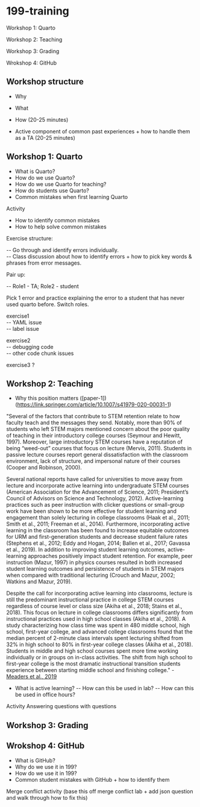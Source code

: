 # 199-training

Workshop 1: Quarto 

Workshop 2: Teaching  

Workshop 3: Grading 

Wrokshop 4: GitHub

## Workshop structure 

- Why
- What
- How (20-25 minutes)
  
- Active component of common past experiences + how to handle them as a TA (20-25 minutes)


## Workshop 1: Quarto 

- What is Quarto?
- How do we use Quarto?
- How do we use Quarto for teaching?
- How do students use Quarto?
- Common mistakes when first learning Quarto

Activity 
- How to identify common mistakes
- How to help solve common mistakes

Exercise structure: 

-- Go through and identify errors individually. \
-- Class discussion about how to identify errors + how to pick key words & phrases from error messages. 

Pair up: 

-- Role1 - TA; Role2 - student

Pick 1 error and practice explaining the error to a student that has never used quarto before. Switch roles. 

exercise1 \
  -- YAML issue \
  -- label issue 

exercise2 \
  -- debugging code \
  -- other code chunk issues 

exercise3 ?



  
## Workshop 2: Teaching 
- Why this position matters ([paper-1])(https://link.springer.com/article/10.1007/s41979-020-00031-1)

"Several of the factors that contribute to STEM retention relate to how faculty teach and the messages they send. Notably, more than 90% of students who left STEM majors mentioned concern about the poor quality of teaching in their introductory college courses (Seymour and Hewitt, 1997). Moreover, large introductory STEM courses have a reputation of being “weed-out” courses that focus on lecture (Mervis, 2011). Students in passive lecture courses report general dissatisfaction with the classroom environment, lack of structure, and impersonal nature of their courses (Cooper and Robinson, 2000).

Several national reports have called for universities to move away from lecture and incorporate active learning into undergraduate STEM courses (American Association for the Advancement of Science, 2011; President’s Council of Advisors on Science and Technology, 2012). Active-learning practices such as peer instruction with clicker questions or small-group work have been shown to be more effective for student learning and engagement than solely lecturing in college classrooms (Haak et al., 2011; Smith et al., 2011; Freeman et al., 2014). Furthermore, incorporating active learning in the classroom has been found to increase equitable outcomes for URM and first-generation students and decrease student failure rates (Stephens et al., 2012; Eddy and Hogan, 2014; Ballen et al., 2017; Gavassa et al., 2019). In addition to improving student learning outcomes, active-learning approaches positively impact student retention. For example, peer instruction (Mazur, 1997) in physics courses resulted in both increased student learning outcomes and persistence of students in STEM majors when compared with traditional lecturing (Crouch and Mazur, 2002; Watkins and Mazur, 2019).

Despite the call for incorporating active learning into classrooms, lecture is still the predominant instructional practice in college STEM courses regardless of course level or class size (Akiha et al., 2018; Stains et al., 2018). This focus on lecture in college classrooms differs significantly from instructional practices used in high school classes (Akiha et al., 2018). A study characterizing how class time was spent in 480 middle school, high school, first-year college, and advanced college classrooms found that the median percent of 2-minute class intervals spent lecturing shifted from 32% in high school to 80% in first-year college classes (Akiha et al., 2018). Students in middle and high school courses spent more time working individually or in groups on in-class activities. The shift from high school to first-year college is the most dramatic instructional transition students experience between starting middle school and finishing college." - [Meaders et al., 2019](https://www.lifescied.org/doi/full/10.1187/cbe.19-05-0084)

- What is active learning?
  -- How can this be used in lab?
  -- How can this be used in office hours?

Activity
  Answering questions with questions

## Workshop 3: Grading 

## Wrokshop 4: GitHub 

- What is GitHub?
- Why do we use it in 199?
- How do we use it in 199?
- Common student mistakes with GitHub + how to identify them

Merge conflict activity (base this off merge conflict lab + add json question and walk through how to fix this)
